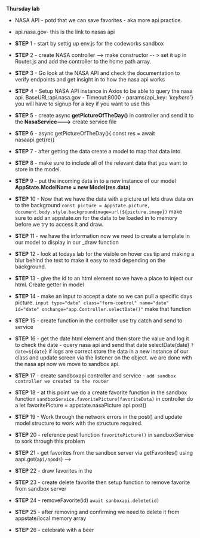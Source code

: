**Thursday lab**

* NASA API - potd that we can save favorites - aka more api practice.
* api.nasa.gov- this is the link to nasas api
* **STEP** 1 - start by settig up env.js for the codeworks sandbox

* **STEP** 2 - create NASA controller --> make constructor  -- > set it up in Router.js and add the controller to the home path array.

* **STEP** 3 - Go look at the NASA API and check the documentation to verify endpoints and get insight in to how the nasa api works

* **STEP** 4 - Setup NASA API instance in Axios to be able to query the nasa api. BaseURL:api.nasa.gov - Timeout:8000 - params{api_key: _'keyhere'_} you will have to signup for a key if you want to use this

* **STEP** 5 - create async **getPictureOfTheDay()** in controller and send it to the **NasaService--->** create service file

* **STEP** 6 - async getPictureOfTheDay(){ const res = await nasaapi.get(re)}

* **STEP** 7 - after getting the data create a model to map that data into.

* **STEP** 8 - make sure to include all of the relevant data that you want to store in the model.

* **STEP** 9 - put the incoming data in to a new instance of our model **AppState.ModelName = new Model(res.data)**

* **STEP** 10 - Now that we have the data with a picture url lets draw data on to the background `const picture = AppState.picture, document.body.style.backgroundimage=url(${picture.image})` make sure to add an appstate.on for the data to be loaded in to memory before we try to access it and draw.

* **STEP** 11 - we have the information now we need to create a template in our model to display in our _draw function

* **STEP** 12 - look at todays lab for the visible on hover css tip and making a blur behind the text to make it easy to read depending on the background.

* **STEP** 13 - give the id to an html element so we have a place to inject our html. Create getter in model

* **STEP** 14 - make an input to accept a date so we can pull a specific days picture. `input type="date" class="form-control" name="date" id="date" onchange="app.Controller.selectDate()"` make that function
* **STEP** 15 - create function in the controller use try catch and send to service
* **STEP** 16 - get the date html element and then store the value and log it to check the date - query nasa api and send that date selectDate(date) `?date=${date}` if logs are correct store the data in a new instance of our class and update screen via the listener on the object. we are done with the nasa api now we move to sandbox api.
* **STEP** 17 - create sandboxapi controller and service - `add sandbox controller we created to the router`
* **STEP** 18 - at this point we do a create favorite function in the sandbox function `sandboxService.favoritePicture(favoriteData)` in controller do a let favoritePicture = appstate.nasaPicture  api.post()

* **STEP** 19 - Work through the network errors in the post() and update model structure to work with the structure required.

* **STEP** 20 - reference post function `favoritePicture()` in sandboxService to sork through this problem

* **STEP** 21 - get favorites from the sandbox server via getFavorites() using aapi.get(`api/apods`) -->

* **STEP** 22 - draw favorites in the 

* **STEP** 23 - create delete favorite then setup function to remove favorite from sandbox server

* **STEP** 24 - removeFavorite(id) `await sanboxapi.delete(id)`
* **STEP** 25 - after removing and confirming we need to delete it from appstate/local memory array 
* **STEP** 26 - celebrate with a beer